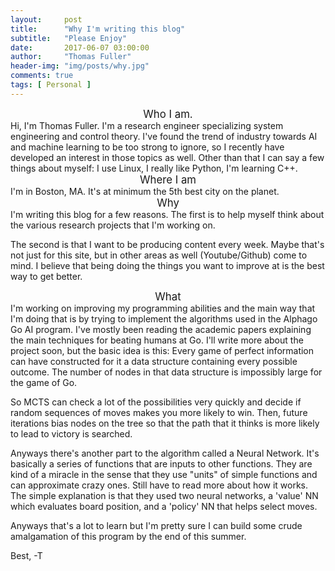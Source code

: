 ```yaml
---
layout:     post
title:      "Why I'm writing this blog"
subtitle:   "Please Enjoy"
date:       2017-06-07 03:00:00
author:     "Thomas Fuller"
header-img: "img/posts/why.jpg"
comments: true
tags: [ Personal ]
---
```


<center><big>Who I am.</big></center>
Hi, I'm Thomas Fuller.  I'm a research engineer specializing system engineering and control theory.  I've found the trend of industry towards AI and machine learning to be too strong to ignore, so I recently have developed an interest in those topics as well.   Other than that I can say a few things about myself:  I use Linux, I really like Python, I'm learning C++. 

<center><big>Where I am</big></center>
I'm in Boston, MA. It's at minimum the 5th best city on the planet. 

<center><big>Why</big></center>
I'm writing this blog for a few reasons.  The first is to help myself think about the various research projects that I'm working on.  

The second is that I want to be producing content every week.  Maybe that's not just for this site, but in other areas as well (Youtube/Github) come to mind.  I believe that being doing the things you want to improve at is the best way to get better.  

<center><big>What</big></center>
I'm working on improving my programming abilities and the main way that I'm doing that is by trying to implement the algorithms used in the Alphago Go AI program.  I've mostly been reading the academic papers explaining the main techniques for beating humans at Go.  I'll write more about the project soon, but the basic idea is this:  Every game of perfect information can have constructed for it a data structure containing every possible outcome.  The number of nodes in that data structure is impossibly large for the game of Go.  

So MCTS can check a lot of the possibilities very quickly and decide if random sequences of moves makes you more likely to win.  Then, future iterations bias nodes on the tree so that the path that it thinks is more likely to lead to victory is searched.  

Anyways there's another part to the algorithm called a Neural Network.  It's basically a series of functions that are inputs to other functions.  They are kind of a miracle in the sense that they use "units" of simple functions and can approximate crazy ones.  Still have to read more about how it works.  The simple explanation is that they used two neural networks, a 'value' NN which evaluates board position, and a 'policy' NN that helps select moves.  

Anyways that's a lot to learn but I'm pretty sure I can build some crude amalgamation of this program by the end of this summer. 

Best,
-T


